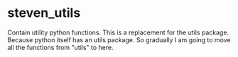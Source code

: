 # steven_utils

Contain utility python functions. This is a replacement for the utils package. Because python itself has an utils package. So gradually I am going to move all the functions from "utils" to here.
